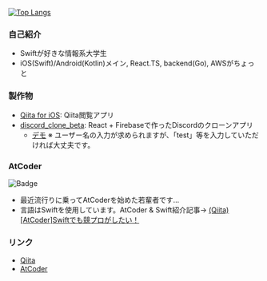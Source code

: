 [![Top Langs](https://github-readme-stats.vercel.app/api/top-langs/?username=kntkymt&layout=compact)](https://github.com/anuraghazra/github-readme-stats)

### 自己紹介
- Swiftが好きな情報系大学生
- iOS(Swift)/Android(Kotlin)メイン, React.TS, backend(Go), AWSがちょっと

### 製作物
- [Qiita for iOS](https://github.com/kntkymt/Qiita_for_iOS): Qiita閲覧アプリ
- [discord_clone_beta](https://github.com/kntkymt/discord_clone_firebase): React + Firebaseで作ったDiscordのクローンアプリ
    - [デモ](https://discord-clone-36c89.web.app/)
    ※ ユーザー名の入力が求められますが、「test」等を入力していただければ大丈夫です。
    
### AtCoder

![Badge](https://cp-logo.vercel.app/atcoder/kntkymt)

- 最近流行りに乗ってAtCoderを始めた若輩者です...
- 言語はSwiftを使用しています。AtCoder & Swift紹介記事→ [(Qiita)[AtCoder]Swiftでも競プロがしたい！](https://qiita.com/kntkymt/items/4f02c6b90462f354de6d)

### リンク
- [Qiita](https://qiita.com/kntkymt)
- [AtCoder](https://atcoder.jp/users/kntkymt)
